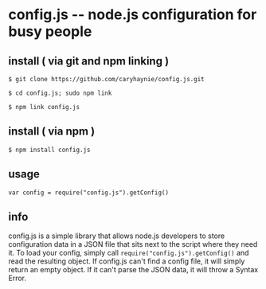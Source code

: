 # config.js -- node.js configuration for busy people

## install ( via git and npm linking )

`$ git clone https://github.com/caryhaynie/config.js.git`

`$ cd config.js; sudo npm link`

`$ npm link config.js`

## install ( via npm )

`$ npm install config.js`

## usage

`var config = require("config.js").getConfig()`

## info
config.js is a simple library that allows node.js developers to store
configuration data in a JSON file that sits next to the script where they
need it. To load your config, simply call ` require("config.js").getConfig() `
and read the resulting object. If config.js can't find a config file, it will
simply return an empty object. If it can't parse the JSON data, it will throw
a Syntax Error.
